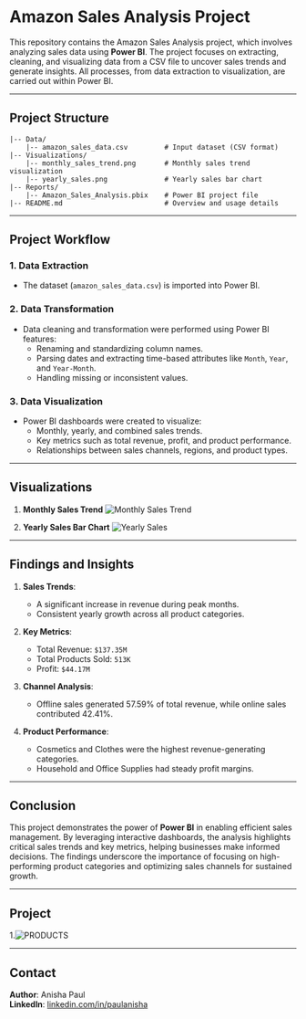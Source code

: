 # Amazon Sales Analysis Project

This repository contains the Amazon Sales Analysis project, which involves analyzing sales data using **Power BI**. The project focuses on extracting, cleaning, and visualizing data from a CSV file to uncover sales trends and generate insights. All processes, from data extraction to visualization, are carried out within Power BI.

---

## Project Structure

```
|-- Data/
    |-- amazon_sales_data.csv         # Input dataset (CSV format)
|-- Visualizations/
    |-- monthly_sales_trend.png       # Monthly sales trend visualization
    |-- yearly_sales.png              # Yearly sales bar chart
|-- Reports/
    |-- Amazon_Sales_Analysis.pbix    # Power BI project file
|-- README.md                         # Overview and usage details
```

---

## Project Workflow

### 1. Data Extraction
- The dataset (`amazon_sales_data.csv`) is imported into Power BI.

### 2. Data Transformation
- Data cleaning and transformation were performed using Power BI features:
  - Renaming and standardizing column names.
  - Parsing dates and extracting time-based attributes like `Month`, `Year`, and `Year-Month`.
  - Handling missing or inconsistent values.

### 3. Data Visualization
- Power BI dashboards were created to visualize:
  - Monthly, yearly, and combined sales trends.
  - Key metrics such as total revenue, profit, and product performance.
  - Relationships between sales channels, regions, and product types.

---

## Visualizations

1. **Monthly Sales Trend**
   ![Monthly Sales Trend](Visualizations/monthly_sales_trend.png)

2. **Yearly Sales Bar Chart**
   ![Yearly Sales](Visualizations/yearly_sales.png)

---

## Findings and Insights

1. **Sales Trends**:
   - A significant increase in revenue during peak months.
   - Consistent yearly growth across all product categories.

2. **Key Metrics**:
   - Total Revenue: `$137.35M`
   - Total Products Sold: `513K`
   - Profit: `$44.17M`

3. **Channel Analysis**:
   - Offline sales generated 57.59% of total revenue, while online sales contributed 42.41%.

4. **Product Performance**:
   - Cosmetics and Clothes were the highest revenue-generating categories.
   - Household and Office Supplies had steady profit margins.

---

## Conclusion

This project demonstrates the power of **Power BI** in enabling efficient sales management. By leveraging interactive dashboards, the analysis highlights critical sales trends and key metrics, helping businesses make informed decisions. The findings underscore the importance of focusing on high-performing product categories and optimizing sales channels for sustained growth.

---

## Project 

1.![PRODUCTS](https://github.com/user-attachments/assets/5c4fbd71-71ee-4e0f-a7a4-f95f5e85fdf9)


---

## Contact
**Author**: Anisha Paul  
**LinkedIn**: [linkedin.com/in/paulanisha](https://www.linkedin.com/in/paulanisha)
